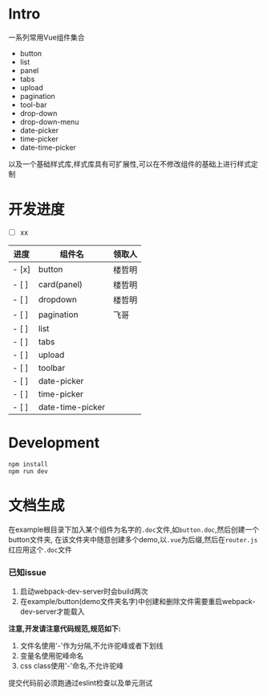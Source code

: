 # Intro
一系列常用Vue组件集合

* button
* list
* panel
* tabs
* upload
* pagination
* tool-bar
* drop-down
* drop-down-menu
* date-picker
* time-picker
* date-time-picker

以及一个基础样式库,样式库具有可扩展性,可以在不修改组件的基础上进行样式定制

# 开发进度

- [ ] xx

进度 | 组件名 | 领取人
--- | --- | ---
- [x] | button | 楼哲明
- [ ] | card(panel) | 楼哲明
- [ ] | dropdown | 楼哲明
- [ ] | pagination | 飞哥
- [ ] | list | 
- [ ] | tabs |
- [ ] | upload |
- [ ] | toolbar |
- [ ] | date-picker |
- [ ] | time-picker |
- [ ] | date-time-picker |


# Development
```
npm install
npm run dev
```

# 文档生成
在example根目录下加入某个组件为名字的`.doc`文件,如`button.doc`,然后创建一个button文件夹,
在该文件夹中随意创建多个demo,以`.vue`为后缀,然后在`router.js`红应用这个`.doc`文件

### 已知issue
1. 启动webpack-dev-server时会build两次
2. 在example/button(demo文件夹名字)中创建和删除文件需要重启webpack-dev-server才能载入

**注意,开发请注意代码规范,规范如下:**

1. 文件名使用'-'作为分隔,不允许驼峰或者下划线
2. 变量名使用驼峰命名
3. css class使用'-'命名,不允许驼峰

提交代码前必须跑通过eslint检查以及单元测试
